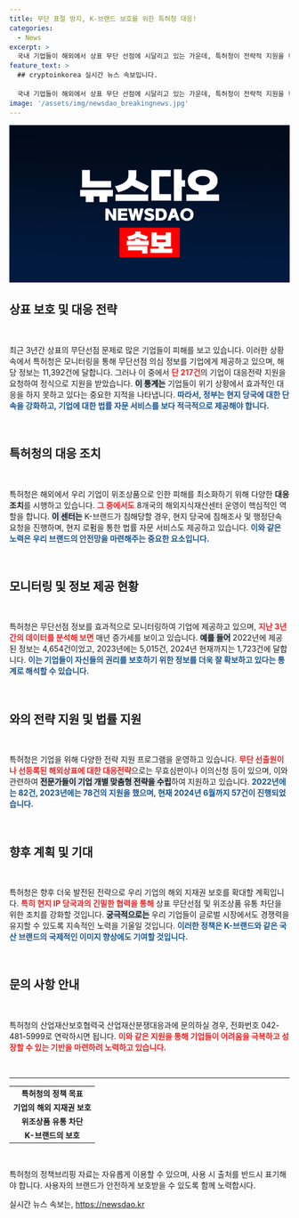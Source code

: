```yaml
---
title: 무단 표절 방지, K-브랜드 보호를 위한 특허청 대응!
categories:
  - News
excerpt: >
  국내 기업들이 해외에서 상표 무단 선점에 시달리고 있는 가운데, 특허청이 전략적 지원을 확대하고 있습니다. 1만 건 이상의 데이터를 분석한 결과, 실질적인 대응은 미미하지만, 지속적인 모니터링과 지원이 필요합니다. 지금 바로 확인하세요!
feature_text: >
  ## cryptoinkorea 실시간 뉴스 속보입니다.

  국내 기업들이 해외에서 상표 무단 선점에 시달리고 있는 가운데, 특허청이 전략적 지원을 확대하고 있습니다. 1만 건 이상의 데이터를 분석한 결과, 실질적인 대응은 미미하지만, 지속적인 모니터링과 지원이 필요합니다. 지금 바로 확인하세요!
image: '/assets/img/newsdao_breakingnews.jpg'
---
```


<p><img src="/assets/img/newsdao_breakingnews.jpg" alt="cryptoinkorea 속보" /></p>

<h2 data-ke-size="size26">상표 보호 및 대응 전략</h2>

<p data-ke-size="size16">&nbsp;</p>

<p>최근 3년간 상표의 무단선점 문제로 많은 기업들이 피해를 보고 있습니다. 이러한 상황 속에서 특허청은 모니터링을 통해 무단선점 의심 정보를 기업에게 제공하고 있으며, 해당 정보는 11,392건에 달합니다. 그러나 이 중에서 <b><span style="color: #ee2323;">단 217건</span></b>의 기업이 대응전략 지원을 요청하여 정식으로 지원을 받았습니다. <b><span style="background-color: #21538527;">이 통계는</span></b> 기업들이 위기 상황에서 효과적인 대응을 하지 못하고 있다는 중요한 지적을 나타냅니다. <b><span style="color: #1a5490;">따라서, 정부는 현지 당국에 대한 단속을 강화하고, 기업에 대한 법률 자문 서비스를 보다 적극적으로 제공해야 합니다.</span></b></p>

<p data-ke-size="size16">&nbsp;</p>

<h2 data-ke-size="size26">특허청의 대응 조치</h2>

<p data-ke-size="size16">&nbsp;</p>

<p>특허청은 해외에서 우리 기업이 위조상품으로 인한 피해를 최소화하기 위해 다양한 <strong>대응 조치</strong>를 시행하고 있습니다. <b><span style="color: #ee2323;">그 중에서도</span></b> 8개국의 해외지식재산센터 운영이 핵심적인 역할을 합니다. <b><span style="background-color: #21538527;">이 센터는</span></b> K-브랜드가 침해당할 경우, 현지 당국에 침해조사 및 행정단속 요청을 진행하며, 현지 로펌을 통한 법률 자문 서비스도 제공하고 있습니다. <b><span style="color: #1a5490;">이와 같은 노력은 우리 브랜드의 안전망을 마련해주는 중요한 요소입니다.</span></b></p>

<p data-ke-size="size16">&nbsp;</p>

<h2 data-ke-size="size26">모니터링 및 정보 제공 현황</h2>

<p data-ke-size="size16">&nbsp;</p>

<p>특허청은 무단선점 정보를 효과적으로 모니터링하여 기업에 제공하고 있으며, <b><span style="color: #ee2323;">지난 3년간의 데이터를 분석해 보면</span></b> 매년 증가세를 보이고 있습니다. <b><span style="background-color: #21538527;">예를 들어</span></b> 2022년에 제공된 정보는 4,654건이었고, 2023년에는 5,015건, 2024년 현재까지는 1,723건에 달합니다. <b><span style="color: #1a5490;">이는 기업들이 자신들의 권리를 보호하기 위한 정보를 더욱 잘 확보하고 있다는 통계로 해석할 수 있습니다.</span></b></p>

<p data-ke-size="size16">&nbsp;</p>

<h2 data-ke-size="size26">와의 전략 지원 및 법률 지원</h2>

<p data-ke-size="size16">&nbsp;</p>

<p>특허청은 기업을 위해 다양한 전략 지원 프로그램을 운영하고 있습니다. <b><span style="color: #ee2323;">무단 선출원이나 선등록된 해외상표에 대한 대응전략</span></b>으로는 무효심판이나 이의신청 등이 있으며, 이와 관련하여 <b><span style="background-color: #21538527;">전문가들이 기업 개별 맞춤형 전략을 수립</span></b>하여 지원하고 있습니다. <b><span style="color: #1a5490;">2022년에는 82건, 2023년에는 78건의 지원을 했으며, 현재 2024년 6월까지 57건이 진행되었습니다.</span></b></p>

<p data-ke-size="size16">&nbsp;</p>

<h2 data-ke-size="size26">향후 계획 및 기대</h2>

<p data-ke-size="size16">&nbsp;</p>

<p>특허청은 향후 더욱 발전된 전략으로 우리 기업의 해외 지재권 보호를 확대할 계획입니다. <b><span style="color: #ee2323;">특히 현지 IP 당국과의 긴밀한 협력을 통해</span></b> 상표 무단선점 및 위조상품 유통 차단을 위한 조치를 강화할 것입니다. <b><span style="background-color: #21538527;">궁극적으로는</span></b> 우리 기업들이 글로벌 시장에서도 경쟁력을 유지할 수 있도록 지속적인 노력을 기울일 것입니다. <b><span style="color: #1a5490;">이러한 정책은 K-브랜드와 같은 국산 브랜드의 국제적인 이미지 향상에도 기여할 것입니다.</span></b></p>

<p data-ke-size="size16">&nbsp;</p>

<h2 data-ke-size="size26">문의 사항 안내</h2>

<p data-ke-size="size16">&nbsp;</p>

<p>특허청의 산업재산보호협력국 산업재산분쟁대응과에 문의하실 경우, 전화번호 042-481-5999로 연락하시면 됩니다. <b><span style="color: #ee2323;">이와 같은 지원을 통해 기업들이 어려움을 극복하고 성장할 수 있는 기반을 마련하려 노력하고 있습니다.</span></b></p>

<p data-ke-size="size16">&nbsp;</p>

<hr />

<table style="width: 100%;">
    <tr>
        <td style="text-align: center; height: 17px;"><b>특허청의 정책 목표</b></td>
    </tr>
    <tr>
        <td style="text-align: center; height: 17px;"><b>기업의 해외 지재권 보호</b></td>
    </tr>
    <tr>
        <td style="text-align: center; height: 17px;"><b>위조상품 유통 차단</b></td>
    </tr>
    <tr>
        <td style="text-align: center; height: 17px;"><b>K-브랜드의 보호</b></td>
    </tr>
</table>

<p data-ke-size="size16">&nbsp;</p>

<p>특허청의 정책브리핑 자료는 자유롭게 이용할 수 있으며, 사용 시 출처를 반드시 표기해야 합니다. 사용자의 브랜드가 안전하게 보호받을 수 있도록 함께 노력합시다.</p>
실시간 뉴스 속보는, <a href="https://newsdao.kr" rel="dofollow">https://newsdao.kr</a>


